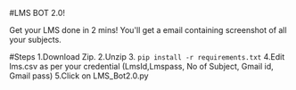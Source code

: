 #LMS BOT 2.0!

Get your LMS done in 2 mins!
You'll get a email containing screenshot of all your subjects.

#Steps
1.Download Zip.
2.Unzip
3. `pip install -r requirements.txt`
4.Edit lms.csv as per your credential 
(LmsId,Lmspass, No of Subject, Gmail id, Gmail pass)
5.Click on LMS_Bot2.0.py